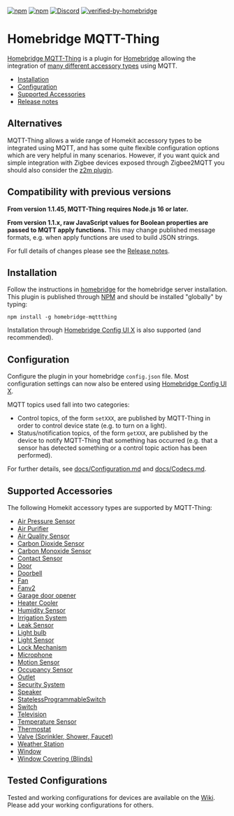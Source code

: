 [![npm](https://badgen.net/npm/v/homebridge-mqttthing/latest)](https://www.npmjs.com/package/homebridge-mqttthing)
[![npm](https://badgen.net/npm/dt/homebridge-mqttthing)](https://www.npmjs.com/package/homebridge-mqttthing)
[![Discord](https://img.shields.io/discord/432663330281226270?color=728ED5&logo=discord&label=discord)](https://discord.gg/MTpeMC)
[![verified-by-homebridge](https://badgen.net/badge/homebridge/verified/purple)](https://github.com/homebridge/homebridge/wiki/Verified-Plugins)

# Homebridge MQTT-Thing
[Homebridge MQTT-Thing](https://www.npmjs.com/package/homebridge-mqttthing) is a plugin for [Homebridge](https://github.com/homebridge/homebridge) allowing the integration of [many different accessory types](#supported-accessories) using MQTT.

   * [Installation](#installation)
   * [Configuration](#configuration)
   * [Supported Accessories](#supported-accessories)
   * [Release notes](docs/ReleaseNotes.md)

## Alternatives

MQTT-Thing allows a wide range of Homekit accessory types to be integrated using MQTT, and has some quite flexible configuration options which are very helpful in many scenarios. However, if you want quick and simple integration with Zigbee devices exposed through Zigbee2MQTT you should also consider the [z2m plugin](https://z2m.dev/).

## Compatibility with previous versions

**From version 1.1.45, MQTT-Thing requires Node.js 16 or later.**

**From version 1.1.x, raw JavaScript values for Boolean properties are passed to MQTT apply functions.** This may change published message formats, e.g. when apply functions are used to build JSON strings.

For full details of changes please see the [Release notes](docs/ReleaseNotes.md).

## Installation
Follow the instructions in [homebridge](https://www.npmjs.com/package/homebridge) for the homebridge server installation.
This plugin is published through [NPM](https://www.npmjs.com/package/homebridge-mqttthing) and should be installed "globally" by typing:

    npm install -g homebridge-mqttthing

Installation through 
[Homebridge Config UI X](https://www.npmjs.com/package/homebridge-config-ui-x) is also supported (and recommended).

## Configuration
Configure the plugin in your homebridge `config.json` file. Most configuration settings can now also be entered using 
[Homebridge Config UI X](https://www.npmjs.com/package/homebridge-config-ui-x).

MQTT topics used fall into two categories:

   * Control topics, of the form `setXXX`, are published by MQTT-Thing in order to control device state (e.g. to turn on a light).
   * Status/notification topics, of the form `getXXX`, are published by the device to notify MQTT-Thing that something has occurred (e.g. that a sensor has detected something or a control topic action has been performed).

For further details, see [docs/Configuration.md](docs/Configuration.md) and [docs/Codecs.md](docs/Codecs.md).

## Supported Accessories

The following Homekit accessory types are supported by MQTT-Thing:

   * [Air Pressure Sensor](docs/Accessories.md#air-pressure-sensor)
   * [Air Purifier](docs/Accessories.md#air-purifier)
   * [Air Quality Sensor](docs/Accessories.md#air-quality-sensor)
   * [Carbon Dioxide Sensor](docs/Accessories.md#carbon-dioxide-sensor)
   * [Carbon Monoxide Sensor](docs/Accessories.md#carbon-monoxide-sensor)
   * [Contact Sensor](docs/Accessories.md#contact-sensor)
   * [Door](docs/Accessories.md#door)
   * [Doorbell](docs/Accessories.md#doorbell)
   * [Fan](docs/Accessories.md#fan)
   * [Fanv2](docs/Accessories.md#fanv2)
   * [Garage door opener](docs/Accessories.md#garage-door-opener)
   * [Heater Cooler](docs/Accessories.md#heater-cooler)
   * [Humidity Sensor](docs/Accessories.md#humidity-sensor)
   * [Irrigation System](docs/Accessories.md#irrigation-system)
   * [Leak Sensor](docs/Accessories.md#leak-sensor)
   * [Light bulb](docs/Accessories.md#light-bulb)
   * [Light Sensor](docs/Accessories.md#light-sensor)
   * [Lock Mechanism](docs/Accessories.md#lock-mechanism)
   * [Microphone](docs/Accessories.md#microphone)
   * [Motion Sensor](docs/Accessories.md#motion-sensor)
   * [Occupancy Sensor](docs/Accessories.md#occupancy-sensor)
   * [Outlet](docs/Accessories.md#outlet)
   * [Security System](docs/Accessories.md#security-system)
   * [Speaker](docs/Accessories.md#speaker)
   * [StatelessProgrammableSwitch](docs/Accessories.md#statelessprogrammableswitch)
   * [Switch](docs/Accessories.md#switch)
   * [Television](docs/Accessories.md#television)
   * [Temperature Sensor](docs/Accessories.md#temperature-sensor)
   * [Thermostat](docs/Accessories.md#thermostat)
   * [Valve (Sprinkler, Shower, Faucet)](docs/Accessories.md#valve)
   * [Weather Station](docs/Accessories.md#weather-station)
   * [Window](docs/Accessories.md#window)
   * [Window Covering (Blinds)](docs/Accessories.md#window-covering)
   
## Tested Configurations

Tested and working configurations for devices are available on the [Wiki](https://github.com/arachnetech/homebridge-mqttthing/wiki/Tested-Configurations).  Please add your working configurations for others.
